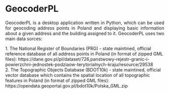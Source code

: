 # GeocoderPL
<p align="justify">
GeocoderPL is a desktop application written in Python, which can be used for geocoding address points in Poland and displaying basic information about a given address and the building assigned to it. GeocoderPL uses two main data sorces: </p>
  1. The National Register of Boundaries (PRG) - state maintined, official reference database of all address points in Poland (in format of zipped GML files): https://dane.gov.pl/pl/dataset/726,panstwowy-rejestr-granic-i-powierzchni-jednostek-podziaow-terytorialnych-kraju/resource/29538 <br>
  2. The Topographic Objects Database (BDOT10k) -  state maintined, official vector database which contains the spatial location of all topographic features in Poland (in format of zipped GML files): https://opendata.geoportal.gov.pl/bdot10k/Polska_GML.zip  
